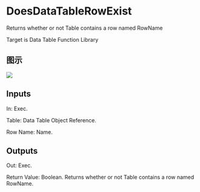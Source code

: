 # DoesDataTableRowExist

Returns whether or not Table contains a row named RowName

Target is Data Table Function Library

## 图示

![]($-20221218-18410324.png)

## Inputs

In: Exec.

Table: Data Table Object Reference.

Row Name: Name.  

## Outputs

Out: Exec.

Return Value: Boolean. Returns whether or not Table contains a row named RowName.

